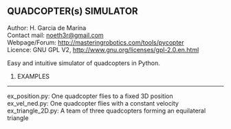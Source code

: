 QUADCOPTER(s) SIMULATOR
--------------------

Author: H. Garcia de Marina  
Contact mail: noeth3r@gmail.com  
Webpage/Forum: http://masteringrobotics.com/tools/pycopter  
Licence: GNU GPL V2, http://www.gnu.org/licenses/gpl-2.0.en.html

Easy and intuitive simulator of quadcopters in Python.


1. EXAMPLES
-----------

ex_position.py: One quadcopter flies to a fixed 3D position  
ex_vel_ned.py: One quadcopter flies with a constant velocity  
ex_triangle_2D.py: A team of three quadcopters forming an equilateral triangle
